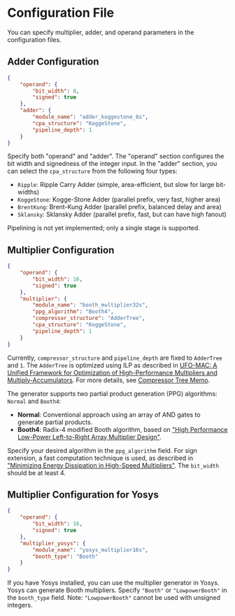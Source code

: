 # Configuration File

You can specify multiplier, adder, and operand parameters in the configuration files.

## Adder Configuration

```json
{
    "operand": {
        "bit_width": 8,
        "signed": true
    },
    "adder": {
        "module_name": "adder_koggestone_8s",
        "cpa_structure": "KoggeStone",
        "pipeline_depth": 1
    }
}
```

Specify both "operand" and "adder". The "operand" section configures the bit width and signedness of the integer input. In the "adder" section, you can select the `cpa_structure` from the following four types:

- `Ripple`: Ripple Carry Adder (simple, area-efficient, but slow for large bit-widths)
- `KoggeStone`: Kogge-Stone Adder (parallel prefix, very fast, higher area)
- `BrentKung`: Brent-Kung Adder (parallel prefix, balanced delay and area)
- `Sklansky`: Sklansky Adder (parallel prefix, fast, but can have high fanout)

Pipelining is not yet implemented; only a single stage is supported.

## Multiplier Configuration

```json
{
    "operand": {
        "bit_width": 16,
        "signed": true
    },
    "multiplier": {
        "module_name": "booth_multiplier32s",
        "ppg_algorithm": "Booth4",
        "compressor_structure": "AdderTree",
        "cpa_structure": "KoggeStone",
        "pipeline_depth": 1
    }
}
```

Currently, `compressor_structure` and `pipeline_depth` are fixed to `AdderTree` and `1`. The `AdderTree` is optimized using ILP as described in [UFO-MAC: A Unified Framework for Optimization of High-Performance Multipliers and Multiply-Accumulators](https://arxiv.org/abs/2408.06935). For more details, see [Compressor Tree Memo](doc/compressor_tree/memo_about_compressor_tree.md).

The generator supports two partial product generation (PPG) algorithms: `Normal` and `Booth4`:

- **Normal**: Conventional approach using an array of AND gates to generate partial products.
- **Booth4**: Radix-4 modified Booth algorithm, based on ["High Performance Low-Power Left-to-Right Array Multiplier Design"](https://ieeexplore.ieee.org/document/1388192).

Specify your desired algorithm in the `ppg_algorithm` field. For sign extension, a fast computation technique is used, as described in ["Minimizing Energy Dissipation in High-Speed Multipliers"](https://ieeexplore.ieee.org/document/621285). The `bit_width` should be at least 4.

## Multiplier Configuration for Yosys

```json
{
    "operand": {
        "bit_width": 16,
        "signed": true
    },
    "multiplier_yosys": {
        "module_name": "yosys_multiplier16s",
        "booth_type": "Booth"
    }
}
```

If you have Yosys installed, you can use the multiplier generator in Yosys. Yosys can generate Booth multipliers. Specify `"Booth"` or `"LowpowerBooth"` in the `booth_type` field. Note: `"LowpowerBooth"` cannot be used with unsigned integers.

